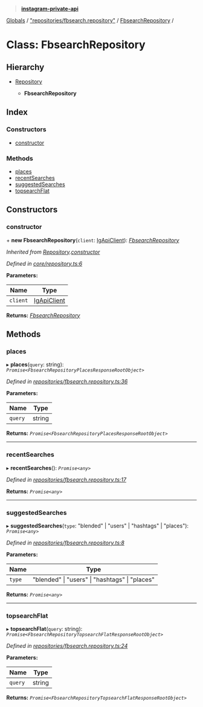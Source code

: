 > **[instagram-private-api](../README.md)**

[Globals](../README.md) / ["repositories/fbsearch.repository"](../modules/_repositories_fbsearch_repository_.md) / [FbsearchRepository](_repositories_fbsearch_repository_.fbsearchrepository.md) /

# Class: FbsearchRepository

## Hierarchy

* [Repository](_core_repository_.repository.md)

  * **FbsearchRepository**

## Index

### Constructors

* [constructor](_repositories_fbsearch_repository_.fbsearchrepository.md#constructor)

### Methods

* [places](_repositories_fbsearch_repository_.fbsearchrepository.md#places)
* [recentSearches](_repositories_fbsearch_repository_.fbsearchrepository.md#recentsearches)
* [suggestedSearches](_repositories_fbsearch_repository_.fbsearchrepository.md#suggestedsearches)
* [topsearchFlat](_repositories_fbsearch_repository_.fbsearchrepository.md#topsearchflat)

## Constructors

###  constructor

\+ **new FbsearchRepository**(`client`: [IgApiClient](_core_client_.igapiclient.md)): *[FbsearchRepository](_repositories_fbsearch_repository_.fbsearchrepository.md)*

*Inherited from [Repository](_core_repository_.repository.md).[constructor](_core_repository_.repository.md#constructor)*

*Defined in [core/repository.ts:6](https://github.com/dilame/instagram-private-api/blob/173bc62/src/core/repository.ts#L6)*

**Parameters:**

Name | Type |
------ | ------ |
`client` | [IgApiClient](_core_client_.igapiclient.md) |

**Returns:** *[FbsearchRepository](_repositories_fbsearch_repository_.fbsearchrepository.md)*

## Methods

###  places

▸ **places**(`query`: string): *`Promise<FbsearchRepositoryPlacesResponseRootObject>`*

*Defined in [repositories/fbsearch.repository.ts:36](https://github.com/dilame/instagram-private-api/blob/173bc62/src/repositories/fbsearch.repository.ts#L36)*

**Parameters:**

Name | Type |
------ | ------ |
`query` | string |

**Returns:** *`Promise<FbsearchRepositoryPlacesResponseRootObject>`*

___

###  recentSearches

▸ **recentSearches**(): *`Promise<any>`*

*Defined in [repositories/fbsearch.repository.ts:17](https://github.com/dilame/instagram-private-api/blob/173bc62/src/repositories/fbsearch.repository.ts#L17)*

**Returns:** *`Promise<any>`*

___

###  suggestedSearches

▸ **suggestedSearches**(`type`: "blended" | "users" | "hashtags" | "places"): *`Promise<any>`*

*Defined in [repositories/fbsearch.repository.ts:8](https://github.com/dilame/instagram-private-api/blob/173bc62/src/repositories/fbsearch.repository.ts#L8)*

**Parameters:**

Name | Type |
------ | ------ |
`type` | "blended" \| "users" \| "hashtags" \| "places" |

**Returns:** *`Promise<any>`*

___

###  topsearchFlat

▸ **topsearchFlat**(`query`: string): *`Promise<FbsearchRepositoryTopsearchFlatResponseRootObject>`*

*Defined in [repositories/fbsearch.repository.ts:24](https://github.com/dilame/instagram-private-api/blob/173bc62/src/repositories/fbsearch.repository.ts#L24)*

**Parameters:**

Name | Type |
------ | ------ |
`query` | string |

**Returns:** *`Promise<FbsearchRepositoryTopsearchFlatResponseRootObject>`*